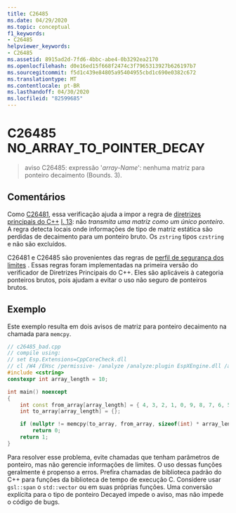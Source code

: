 ```yaml
---
title: C26485
ms.date: 04/29/2020
ms.topic: conceptual
f1_keywords:
- C26485
helpviewer_keywords:
- C26485
ms.assetid: 8915ad2d-7fd6-4bbc-abe4-0b3292ea2170
ms.openlocfilehash: d0e16ed15f668f2474c3f7965313927b626197b7
ms.sourcegitcommit: f5d1c439e84805a95404955cbd1c690e0382c672
ms.translationtype: MT
ms.contentlocale: pt-BR
ms.lasthandoff: 04/30/2020
ms.locfileid: "82599685"
---
```

# <a name="c26485-no_array_to_pointer_decay"></a>C26485 NO_ARRAY_TO_POINTER_DECAY

> aviso C26485: expressão '*array-Name*': nenhuma matriz para ponteiro decaimento (Bounds. 3).

## <a name="remarks"></a>Comentários

Como [C26481](c26481.md), essa verificação ajuda a impor a regra de [diretrizes principais do C++](https://github.com/isocpp/CppCoreGuidelines/blob/master/CppCoreGuidelines.md) [I. 13](https://github.com/isocpp/CppCoreGuidelines/blob/master/CppCoreGuidelines.md#Ri-array): não *transmita uma matriz como um único ponteiro*. A regra detecta locais onde informações de tipo de matriz estática são perdidas de decaimento para um ponteiro bruto. Os `zstring` tipos `czstring` e não são excluídos.

C26481 e C26485 são provenientes das regras de [perfil de segurança dos limites](https://github.com/isocpp/CppCoreGuidelines/blob/master/CppCoreGuidelines.md#SS-bounds) . Essas regras foram implementadas na primeira versão do verificador de Diretrizes Principais do C++. Eles são aplicáveis à categoria ponteiros brutos, pois ajudam a evitar o uso não seguro de ponteiros brutos.

## <a name="example"></a>Exemplo

Este exemplo resulta em dois avisos de matriz para ponteiro decaimento na chamada para `memcpy`.

```cpp
// c26485_bad.cpp
// compile using:
// set Esp.Extensions=CppCoreCheck.dll
// cl /W4 /EHsc /permissive- /analyze /analyze:plugin EspXEngine.dll /analyze:ruleset "%VSINSTALLDIR%\Team Tools\Static Analysis Tools\Rule Sets\CppCoreCheckBoundsRules.ruleset" c26485_bad.cpp
#include <cstring>
constexpr int array_length = 10;

int main() noexcept
{
    int const from_array[array_length] = { 4, 3, 2, 1, 0, 9, 8, 7, 6, 5 };
    int to_array[array_length] = {};

    if (nullptr != memcpy(to_array, from_array, sizeof(int) * array_length))
        return 0;
    return 1;
}
```

Para resolver esse problema, evite chamadas que tenham parâmetros de ponteiro, mas não gerencie informações de limites. O uso dessas funções geralmente é propenso a erros. Prefira chamadas de biblioteca padrão do C++ para funções da biblioteca de tempo de execução C. Considere usar `gsl::span` o `std::vector` ou em suas próprias funções. Uma conversão explícita para o tipo de ponteiro Decayed impede o aviso, mas não impede o código de bugs.
